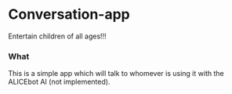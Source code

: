 # Conversation-app
Entertain children of all ages!!!

### What
This is a simple app which will talk to whomever is using it with the ALICEbot AI (not implemented).
